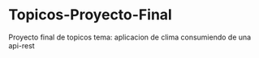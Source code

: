 # Topicos-Proyecto-Final
Proyecto final de topicos tema: aplicacion de clima consumiendo de una api-rest 
